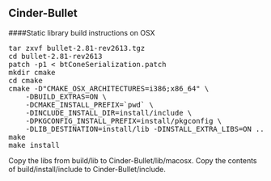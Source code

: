 Cinder-Bullet
-------------

####Static library build instructions on OSX

<pre>
tar zxvf bullet-2.81-rev2613.tgz
cd bullet-2.81-rev2613
patch -p1 < btConeSerialization.patch
mkdir cmake
cd cmake
cmake -D"CMAKE_OSX_ARCHITECTURES=i386;x86_64" \
	-DBUILD_EXTRAS=ON \
	-DCMAKE_INSTALL_PREFIX=`pwd` \
	-DINCLUDE_INSTALL_DIR=install/include \
	-DPKGCONFIG_INSTALL_PREFIX=install/pkgconfig \
	-DLIB_DESTINATION=install/lib -DINSTALL_EXTRA_LIBS=ON ..
make
make install
</pre>

Copy the libs from build/lib to Cinder-Bullet/lib/macosx. Copy the contents of
build/install/include to Cinder-Bullet/include.

